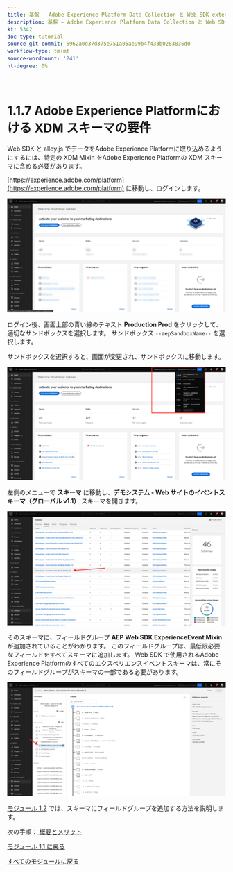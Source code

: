```yaml
---
title: 基盤 – Adobe Experience Platform Data Collection と Web SDK extension のセットアップ - Adobe Experience Platformでの XDM スキーマ要件
description: 基盤 – Adobe Experience Platform Data Collection と Web SDK extension のセットアップ - Adobe Experience Platformでの XDM スキーマ要件
kt: 5342
doc-type: tutorial
source-git-commit: 6962a0d37d375e751a05ae99b4f433b0283835d0
workflow-type: tm+mt
source-wordcount: '241'
ht-degree: 0%

---
```


# 1.1.7 Adobe Experience Platformにおける XDM スキーマの要件

Web SDK と alloy.js でデータをAdobe Experience Platformに取り込めるようにするには、特定の XDM Mixin をAdobe Experience Platformの XDM スキーマに含める必要があります。

[https://experience.adobe.com/platform](https://experience.adobe.com/platform) に移動し、ログインします。

![AEP デバッガー ](./images/exp1.png)

ログイン後、画面上部の青い線のテキスト **Production Prod** をクリックして、適切なサンドボックスを選択します。 サンドボックス `--aepSandboxName--` を選択します。

サンドボックスを選択すると、画面が変更され、サンドボックスに移動します。

![AEP デバッガー ](./images/exp2.png)

左側のメニューで **スキーマ** に移動し、**デモシステム - Web サイトのイベントスキーマ（グローバル v1.1）** スキーマを開きます。

![AEP デバッガー ](./images/exp3.png)

そのスキーマに、フィールドグループ **AEP Web SDK ExperienceEvent Mixin** が追加されていることがわかります。 このフィールドグループは、最低限必要なフィールドをすべてスキーマに追加します。 Web SDK で使用されるAdobe Experience Platformのすべてのエクスペリエンスイベントスキーマは、常にそのフィールドグループがスキーマの一部である必要があります。

![AEP デバッガー ](./images/exp4.png)

[ モジュール 1.2](./../module1.2/data-ingestion.md) では、スキーマにフィールドグループを追加する方法を説明します。

次の手順：[ 概要とメリット ](./summary.md)

[モジュール 1.1 に戻る](./data-ingestion-launch-web-sdk.md)

[すべてのモジュールに戻る](./../../../overview.md)
